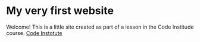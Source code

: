 # My very first website

Welcome!
This is a little site created as part of a lesson in the Code Institude course. [Code Instotute](https://codeinstitute.net)

